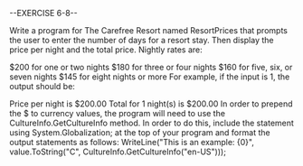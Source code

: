 --EXERCISE 6-8--

Write a program for The Carefree Resort named ResortPrices that prompts the user to enter the number of days for a resort stay. Then display the price per night and the total price. Nightly rates are:

$200 for one or two nights
$180 for three or four nights
$160 for five, six, or seven nights
$145 for eight nights or more
For example, if the input is 1, the output should be:

Price per night is $200.00
Total for 1 night(s) is $200.00
In order to prepend the $ to currency values, the program will need to use the CultureInfo.GetCultureInfo method. In order to do this, include the statement using System.Globalization; at the top of your program and format the output statements as follows: WriteLine("This is an example: {0}", value.ToString("C", CultureInfo.GetCultureInfo("en-US")));